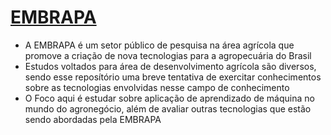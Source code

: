 # [EMBRAPA](https://www.embrapa.br/)
- A EMBRAPA é um setor público de pesquisa na área agrícola que promove a criação de nova tecnologias para a agropecuária do Brasil
- Estudos voltados para área de desenvolvimento agrícola são diversos, sendo esse reposítório uma breve tentativa de exercitar conhecimentos sobre as tecnologias envolvidas nesse campo de conhecimento
- O Foco aqui é estudar sobre aplicação de aprendizado de máquina no mundo do agronegócio, além de avaliar outras tecnologias que estão sendo abordadas pela EMBRAPA
